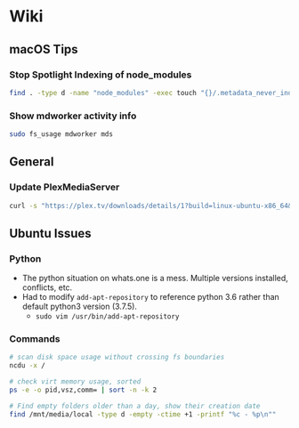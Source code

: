 # Wiki

## macOS Tips

### Stop Spotlight Indexing of node_modules

```bash
find . -type d -name "node_modules" -exec touch "{}/.metadata_never_index" \;
```

### Show mdworker activity info

```bash
sudo fs_usage mdworker mds
```

## General

### Update PlexMediaServer

```bash
curl -s "https://plex.tv/downloads/details/1?build=linux-ubuntu-x86_64&channel=16&distro=ubuntu" | grep -Po '(?<=url=\")(\S+)(?=\")' | xargs curl -O
```

## Ubuntu Issues

### Python

* The python situation on whats.one is a mess. Multiple versions installed, conflicts, etc. 
* Had to modify `add-apt-repository` to reference python 3.6 rather than default python3 version (3.7.5).
    * `sudo vim /usr/bin/add-apt-repository`

### Commands 

```bash
# scan disk space usage without crossing fs boundaries
ncdu -x /

# check virt memory usage, sorted
ps -e -o pid,vsz,comm= | sort -n -k 2

# Find empty folders older than a day, show their creation date
find /mnt/media/local -type d -empty -ctime +1 -printf "%c - %p\n""
```

